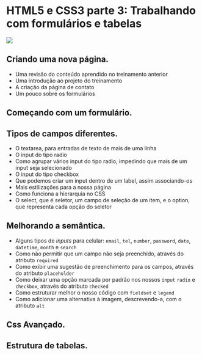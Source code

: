 # HTML5 e CSS3 parte 3: Trabalhando com formulários e tabelas
![](https://alura.com.br/assets/api/share/curso-html5-css3-formularios-tabelas.png)

## Criando uma nova página.
- Uma revisão do conteúdo aprendido no treinamento anterior
- Uma introdução ao projeto do treinamento
- A criação da página de contato
- Um pouco sobre os formulários

## Começando com um formulário.

## Tipos de campos diferentes.
- O textarea, para entradas de texto de mais de uma linha
- O input do tipo radio
- Como agrupar vários input do tipo radio, impedindo que mais de um input seja selecionado
- O input do tipo checkbox
- Que podemos criar um input dentro de um label, assim associando-os
- Mais estilizações para a nossa página
- Como funciona a hierarquia no CSS
- O select, que é seletor, um campo de seleção de um item, e o option, que representa cada opção do seletor

## Melhorando a semântica.
- Alguns tipos de *inputs* para celular: `email`, `tel`, `number`, `password`, `date`, `datetime`, `month` e `search`
- Como não permitir que um campo não seja preenchido, através do atributo `required`
- Como exibir uma sugestão de preenchimento para os campos, através do atributo `placeholder`
- Como deixar uma opção marcada por padrão nos nossos `input` `radio` e `checkbox`, através do atributo `checked`
- Como estruturar melhor o nosso código com `fieldset` e `legend`
- Como adicionar uma alternativa à imagem, descrevendo-a, com o atributo `alt`

## Css Avançado.

## Estrutura de tabelas.


